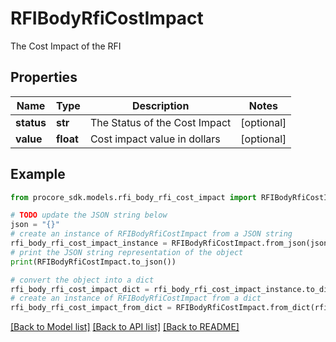 # RFIBodyRfiCostImpact

The Cost Impact of the RFI

## Properties

Name | Type | Description | Notes
------------ | ------------- | ------------- | -------------
**status** | **str** | The Status of the Cost Impact | [optional] 
**value** | **float** | Cost impact value in dollars | [optional] 

## Example

```python
from procore_sdk.models.rfi_body_rfi_cost_impact import RFIBodyRfiCostImpact

# TODO update the JSON string below
json = "{}"
# create an instance of RFIBodyRfiCostImpact from a JSON string
rfi_body_rfi_cost_impact_instance = RFIBodyRfiCostImpact.from_json(json)
# print the JSON string representation of the object
print(RFIBodyRfiCostImpact.to_json())

# convert the object into a dict
rfi_body_rfi_cost_impact_dict = rfi_body_rfi_cost_impact_instance.to_dict()
# create an instance of RFIBodyRfiCostImpact from a dict
rfi_body_rfi_cost_impact_from_dict = RFIBodyRfiCostImpact.from_dict(rfi_body_rfi_cost_impact_dict)
```
[[Back to Model list]](../README.md#documentation-for-models) [[Back to API list]](../README.md#documentation-for-api-endpoints) [[Back to README]](../README.md)


